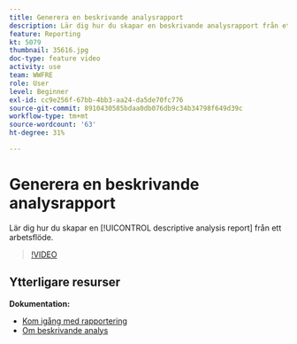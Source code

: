 ```yaml
---
title: Generera en beskrivande analysrapport
description: Lär dig hur du skapar en beskrivande analysrapport från ett arbetsflöde i Adobe Campaign Classic.
feature: Reporting
kt: 5079
thumbnail: 35616.jpg
doc-type: feature video
activity: use
team: WWFRE
role: User
level: Beginner
exl-id: cc9e256f-67bb-4bb3-aa24-da5de70fc776
source-git-commit: 8910430585bdaa0db076db9c34b34798f649d39c
workflow-type: tm+mt
source-wordcount: '63'
ht-degree: 31%

---
```


# Generera en beskrivande analysrapport

Lär dig hur du skapar en [!UICONTROL descriptive analysis report] från ett arbetsflöde.

>[!VIDEO](https://video.tv.adobe.com/v/35616?quality=12)

## Ytterligare resurser

**Dokumentation:**

* [Kom igång med rapportering](https://experienceleague.adobe.com/docs/campaign-classic/using/reporting/reporting-in-adobe-campaign/about-adobe-campaign-reporting-tools.html?lang=en)
* [Om beskrivande analys](https://experienceleague.adobe.com/docs/campaign-classic/using/reporting/analyzing-populations/about-descriptive-analysis.html?lang=en)
